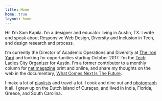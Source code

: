 ```yaml
---
title: Home
home: true
layout: home
---
```


Hi! I’m Sam Kapila. I’m a designer and educator living in Austin, TX. I write and speak about Responsive Web Design, Diversity and Inclusion in Tech, and design research and process.

I’m currently the Director of Academic Operations and Diversity at [The Iron Yard](http://www.theironyard.com) and looking for opportunities starting October 2017. I'm the [Tech Ladies](http://www.hiretechladies.com) City Organizer for Austin. I'm a former contributor to a monthly column for [net magazine](http://www.creativebloq.com/search?searchTerm=kapila) print and online, and share my thoughts on the web in the documentary, [What Comes Next Is The Future](http://www.futureisnext.com/).

I make a lot of [playlists](https://open.spotify.com/user/hamtequila">playlists) and travel a lot. I cook and dine out and <a href="http://www.instagram.com/the_tableaux">photograph</a> it all. I grew up on the Dutch island of Curaçao, and lived in India, Florida, Greece, and South Carolina.
